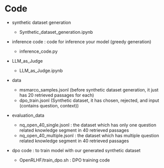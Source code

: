 # Code
- synthetic dataset generation
    - Synthetic_dataset_generation.ipynb

- inference code : code for inference your model (greedy generation)
    - inference_code.py

- LLM_as_Judge
    - LLM_as_Judge.ipynb

- data
    - msmarco_samples.jsonl (before synthetic dataset generation, it just has 20 retrieved passages for each)
    - dpo_train.jsonl (Synthetic dataset, it has chosen, rejected, and input (contains question, context))

- evaluation_data
    - nq_open_40_single.jsonl : the dataset which has only one question related knowledge segment in 40 retrieved passages
    - nq_open_40_multiple.jsonl : the dataset which has multiple question related knowledge segment in 40 retrieved passages
    
- dpo code : to train model with our generated synthetic dataset
    - OpenRLHF/train_dpo.sh : DPO training code